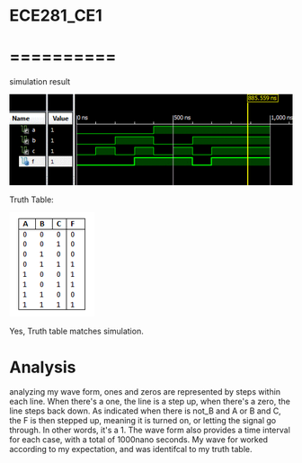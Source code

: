 # ECE281_CE1
# ==========

simulation result 


![alt text](https://github.com/vipersfly23/ECE281_CE1/blob/master/sim.GIF?raw=true "simulation result")


Truth Table:

![alt text](https://github.com/vipersfly23/ECE281_CE1/blob/master/tab3e.GIF?raw=true "Truth Table")


Yes, Truth table matches simulation.

# Analysis
analyzing my wave form, ones and zeros are represented by steps within each line. When there's a one, the line is a step up, when there's a zero, the line steps back down. As indicated when there is not_B and A or B and C, the F is then stepped up, meaning it is turned on, or letting the signal go through. In other words, it's a 1. The wave form also provides a time interval for each case, with a total of 1000nano seconds. My wave for worked according to my expectation, and was identifcal to my truth table.
